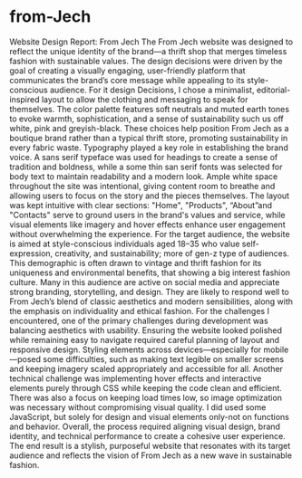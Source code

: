 # from-Jech

Website Design Report: From Jech
The From Jech website was designed to reflect the unique identity of the brand—a thrift shop that merges timeless fashion with sustainable values. The design decisions were driven by the goal of creating a visually engaging, user-friendly platform that communicates the brand’s core message while appealing to its style-conscious audience. For it design Decisions, I chose a minimalist, editorial-inspired layout to allow the clothing and messaging to speak for themselves. The color palette features soft neutrals and muted earth tones to evoke warmth, sophistication, and a sense of sustainability such us off white, pink and greyish-black. These choices help position From Jech as a boutique brand rather than a typical thrift store, promoting sustainability in every fabric waste. Typography played a key role in establishing the brand voice. A sans serif typeface was used for headings to create a sense of tradition and boldness, while a some thin san serif fonts was selected for body text to maintain readability and a modern look. Ample white space throughout the site was intentional, giving content room to breathe and allowing users to focus on the story and the pieces themselves. The layout was kept intuitive with clear sections: "Home", "Products", “About”and "Contacts" serve to ground users in the brand's values and service, while visual elements like imagery and hover effects enhance user engagement without overwhelming the experience. For the target audience, the website is aimed at style-conscious individuals aged 18–35 who value self-expression, creativity, and sustainability; more of gen-z type of audiences. This demographic is often drawn to vintage and thrift fashion for its uniqueness and environmental benefits, that showing a big interest fashion culture. Many in this audience are active on social media and appreciate strong branding, storytelling, and design. They are likely to respond well to From Jech’s blend of classic aesthetics and modern sensibilities, along with the emphasis on individuality and ethical fashion.  For the challenges I encountered, one of the primary challenges during development was balancing aesthetics with usability. Ensuring the website looked polished while remaining easy to navigate required careful planning of layout and responsive design. Styling elements across devices—especially for mobile—posed some difficulties, such as making text legible on smaller screens and keeping imagery scaled appropriately and accessible for all. Another technical challenge was implementing hover effects and interactive elements purely through CSS while keeping the code clean and efficient. There was also a focus on keeping load times low, so image optimization was necessary without compromising visual quality. I did used some JavaScript, but solely for design and visual elements only-not on functions and behavior. Overall, the process required aligning visual design, brand identity, and technical performance to create a cohesive user experience. The end result is a stylish, purposeful website that resonates with its target audience and reflects the vision of From Jech as a new wave in sustainable fashion.
